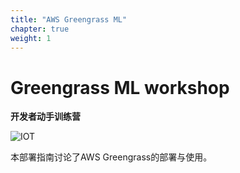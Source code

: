 ```yaml
---
title: "AWS Greengrass ML"
chapter: true
weight: 1
---
```


<div style="text-align: center"><h2></h2></div>

# Greengrass ML workshop

**开发者动手训练营**

![IOT](images/iot-cover.png)

本部署指南讨论了AWS Greengrass的部署与使用。 
